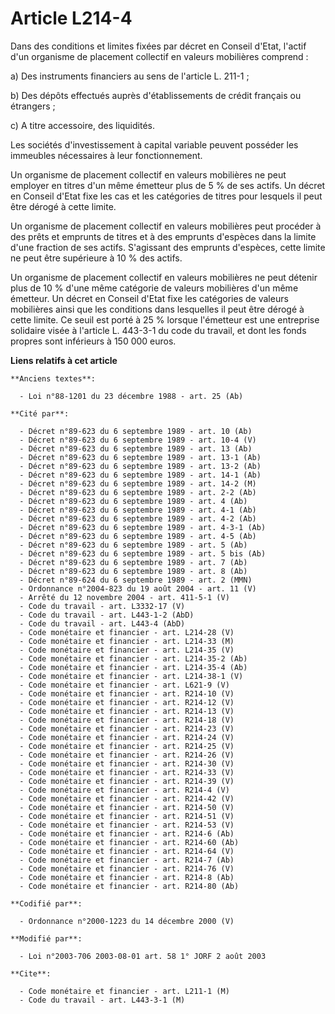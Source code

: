 # Article L214-4

Dans des conditions et limites fixées par décret en Conseil d'Etat, l'actif d'un organisme de placement collectif en valeurs
mobilières comprend :

a) Des instruments financiers au sens de l'article L. 211-1 ;

b) Des dépôts effectués auprès d'établissements de crédit français ou étrangers ;

c) A titre accessoire, des liquidités.

Les sociétés d'investissement à capital variable peuvent posséder les immeubles nécessaires à leur fonctionnement.

Un organisme de placement collectif en valeurs mobilières ne peut employer en titres d'un même émetteur plus de 5 % de ses
actifs. Un décret en Conseil d'Etat fixe les cas et les catégories de titres pour lesquels il peut être dérogé à cette
limite.

Un organisme de placement collectif en valeurs mobilières peut procéder à des prêts et emprunts de titres et à des emprunts
d'espèces dans la limite d'une fraction de ses actifs. S'agissant des emprunts d'espèces, cette limite ne peut être
supérieure à 10 % des actifs.

Un organisme de placement collectif en valeurs mobilières ne peut détenir plus de 10 % d'une même catégorie de valeurs
mobilières d'un même émetteur. Un décret en Conseil d'Etat fixe les catégories de valeurs mobilières ainsi que les conditions
dans lesquelles il peut être dérogé à cette limite. Ce seuil est porté à 25 % lorsque l'émetteur est une entreprise solidaire
visée à l'article L. 443-3-1 du code du travail, et dont les fonds propres sont inférieurs à 150 000 euros.

**Liens relatifs à cet article**

	**Anciens textes**:

	  - Loi n°88-1201 du 23 décembre 1988 - art. 25 (Ab)

	**Cité par**:

	  - Décret n°89-623 du 6 septembre 1989 - art. 10 (Ab)
	  - Décret n°89-623 du 6 septembre 1989 - art. 10-4 (V)
	  - Décret n°89-623 du 6 septembre 1989 - art. 13 (Ab)
	  - Décret n°89-623 du 6 septembre 1989 - art. 13-1 (Ab)
	  - Décret n°89-623 du 6 septembre 1989 - art. 13-2 (Ab)
	  - Décret n°89-623 du 6 septembre 1989 - art. 14-1 (Ab)
	  - Décret n°89-623 du 6 septembre 1989 - art. 14-2 (M)
	  - Décret n°89-623 du 6 septembre 1989 - art. 2-2 (Ab)
	  - Décret n°89-623 du 6 septembre 1989 - art. 4 (Ab)
	  - Décret n°89-623 du 6 septembre 1989 - art. 4-1 (Ab)
	  - Décret n°89-623 du 6 septembre 1989 - art. 4-2 (Ab)
	  - Décret n°89-623 du 6 septembre 1989 - art. 4-3-1 (Ab)
	  - Décret n°89-623 du 6 septembre 1989 - art. 4-5 (Ab)
	  - Décret n°89-623 du 6 septembre 1989 - art. 5 (Ab)
	  - Décret n°89-623 du 6 septembre 1989 - art. 5 bis (Ab)
	  - Décret n°89-623 du 6 septembre 1989 - art. 7 (Ab)
	  - Décret n°89-623 du 6 septembre 1989 - art. 8 (Ab)
	  - Décret n°89-624 du 6 septembre 1989 - art. 2 (MMN)
	  - Ordonnance n°2004-823 du 19 août 2004 - art. 11 (V)
	  - Arrêté du 12 novembre 2004 - art. 411-5-1 (V)
	  - Code du travail - art. L3332-17 (V)
	  - Code du travail - art. L443-1-2 (AbD)
	  - Code du travail - art. L443-4 (AbD)
	  - Code monétaire et financier - art. L214-28 (V)
	  - Code monétaire et financier - art. L214-33 (M)
	  - Code monétaire et financier - art. L214-35 (V)
	  - Code monétaire et financier - art. L214-35-2 (Ab)
	  - Code monétaire et financier - art. L214-35-4 (Ab)
	  - Code monétaire et financier - art. L214-38-1 (V)
	  - Code monétaire et financier - art. L621-9 (V)
	  - Code monétaire et financier - art. R214-10 (V)
	  - Code monétaire et financier - art. R214-12 (V)
	  - Code monétaire et financier - art. R214-13 (V)
	  - Code monétaire et financier - art. R214-18 (V)
	  - Code monétaire et financier - art. R214-23 (V)
	  - Code monétaire et financier - art. R214-24 (V)
	  - Code monétaire et financier - art. R214-25 (V)
	  - Code monétaire et financier - art. R214-26 (V)
	  - Code monétaire et financier - art. R214-30 (V)
	  - Code monétaire et financier - art. R214-33 (V)
	  - Code monétaire et financier - art. R214-39 (V)
	  - Code monétaire et financier - art. R214-4 (V)
	  - Code monétaire et financier - art. R214-42 (V)
	  - Code monétaire et financier - art. R214-50 (V)
	  - Code monétaire et financier - art. R214-51 (V)
	  - Code monétaire et financier - art. R214-53 (V)
	  - Code monétaire et financier - art. R214-6 (Ab)
	  - Code monétaire et financier - art. R214-60 (Ab)
	  - Code monétaire et financier - art. R214-64 (V)
	  - Code monétaire et financier - art. R214-7 (Ab)
	  - Code monétaire et financier - art. R214-76 (V)
	  - Code monétaire et financier - art. R214-8 (Ab)
	  - Code monétaire et financier - art. R214-80 (Ab)

	**Codifié par**:

	  - Ordonnance n°2000-1223 du 14 décembre 2000 (V)

	**Modifié par**:

	  - Loi n°2003-706 2003-08-01 art. 58 1° JORF 2 août 2003

	**Cite**:

	  - Code monétaire et financier - art. L211-1 (M)
	  - Code du travail - art. L443-3-1 (M)
